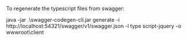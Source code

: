 ﻿
To regenerate the typescript files from swagger:

java -jar .\swagger-codegen-cli.jar generate -i http://localhost:54321/swagger/v1/swagger.json -l type
script-jquery -o wwwroot\client


